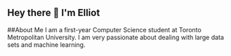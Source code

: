 ## Hey there 👋 I'm Elliot

##About Me
I am a first-year Computer Science student at Toronto Metropolitan University. I am very passionate about dealing with large data sets and machine learning.
 

